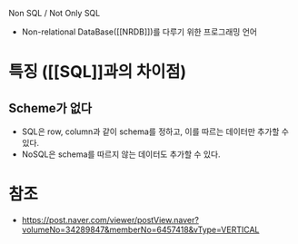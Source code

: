 Non SQL / Not Only SQL
- Non-relational DataBase([[NRDB]])를 다루기 위한 프로그래밍 언어
# 특징 ([[SQL]]과의 차이점)
## Scheme가 없다
- SQL은 row, column과 같이 schema를 정하고, 이를 따르는 데이터만 추가할 수 있다.
- NoSQL은 schema를 따르지 않는 데이터도 추가할 수 있다.
# 참조
- https://post.naver.com/viewer/postView.naver?volumeNo=34289847&memberNo=6457418&vType=VERTICAL